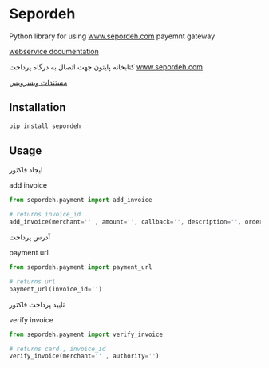 # Sepordeh

Python library for using www.sepordeh.com payemnt gateway

[webservice documentation](https://sepordeh.com/webservice)

کتابخانه پایتون جهت اتصال به درگاه پرداخت www.sepordeh.com

[مستندات وبسرویس](https://sepordeh.com/webservice)

## Installation

```bash
pip install sepordeh
```

## Usage

ایجاد فاکتور

add invoice

```python
from sepordeh.payment import add_invoice

# returns invoice_id
add_invoice(merchant='' , amount='', callback='', description='', orderId='', phone='')
```

آدرس پرداخت

payment url

```python
from sepordeh.payment import payment_url

# returns url
payment_url(invoice_id='')

```

تایید پرداخت فاکتور

verify invoice

```python
from sepordeh.payment import verify_invoice

# returns card , invoice_id
verify_invoice(merchant='' , authority='')

```
